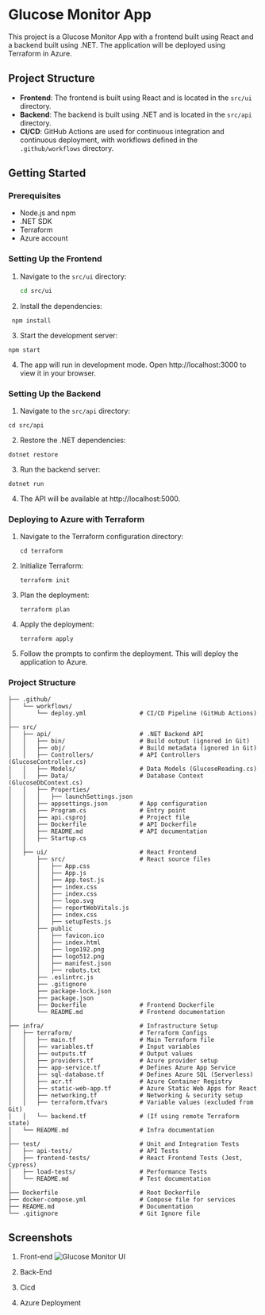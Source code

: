 
# Glucose Monitor App

This project is a Glucose Monitor App with a frontend built using React and a backend built using .NET. The application will be deployed using Terraform in Azure.

## Project Structure

- **Frontend**: The frontend is built using React and is located in the `src/ui` directory.
- **Backend**: The backend is built using .NET and is located in the `src/api` directory.
- **CI/CD**: GitHub Actions are used for continuous integration and continuous deployment, with workflows defined in the `.github/workflows` directory.



## Getting Started

### Prerequisites

- Node.js and npm
- .NET SDK
- Terraform
- Azure account

### Setting Up the Frontend

1. Navigate to the `src/ui` directory:
   ```sh
   cd src/ui
   ```

2. Install the dependencies:
  ```
   npm install
  ```

3. Start the development server:
  ```
  npm start
  ```
4. The app will run in development mode. Open http://localhost:3000 to view it in your browser.


### Setting Up the Backend
1. Navigate to the `src/api` directory:
  ```
  cd src/api
  ```

2. Restore the .NET dependencies:
  ```
  dotnet restore
  ```

3. Run the backend server:
  ```
  dotnet run
  ```

4. The API will be available at http://localhost:5000.

### Deploying to Azure with Terraform
1. Navigate to the Terraform configuration directory:
   ```
   cd terraform
   ```
2. Initialize Terraform:
   ```
   terraform init
   ```

3. Plan the deployment:
   ```
   terraform plan
   ```

4. Apply the deployment:
   ```
   terraform apply
   ```

5. Follow the prompts to confirm the deployment. This will deploy the application to Azure.

### Project Structure
```
├── .github/
│   └── workflows/
│       └── deploy.yml               # CI/CD Pipeline (GitHub Actions)
│
├── src/
│   ├── api/                         # .NET Backend API
│   │   ├── bin/                     # Build output (ignored in Git)
│   │   ├── obj/                     # Build metadata (ignored in Git)
│   │   ├── Controllers/             # API Controllers (GlucoseController.cs)
│   │   ├── Models/                  # Data Models (GlucoseReading.cs)
│   │   ├── Data/                    # Database Context (GlucoseDbContext.cs)
│   │   ├── Properties/
│   │   │   ├── launchSettings.json
│   │   ├── appsettings.json         # App configuration
│   │   ├── Program.cs               # Entry point
│   │   ├── api.csproj               # Project file
│   │   ├── Dockerfile               # API Dockerfile
│   │   ├── README.md                # API documentation
│   │   ├── Startup.cs
│   │
│   ├── ui/                          # React Frontend
│       ├── src/                     # React source files
│       │   ├── App.css
│       │   ├── App.js
│       │   ├── App.test.js
│       │   ├── index.css
│       │   ├── index.css
│       │   ├── logo.svg
│       │   ├── reportWebVitals.js
│       │   ├── index.css
│       │   ├── setupTests.js
│       ├── public
│       │   ├── favicon.ico
│       │   ├── index.html
│       │   ├── logo192.png
│       │   ├── logo512.png
│       │   ├── manifest.json
│       │   ├── robots.txt
│       ├── .eslintrc.js
│       ├── .gitignore
│       ├── package-lock.json
│       ├── package.json
│       ├── Dockerfile               # Frontend Dockerfile
│       └── README.md                # Frontend documentation
│
├── infra/                           # Infrastructure Setup
│   ├── terraform/                   # Terraform Configs
│   │   ├── main.tf                  # Main Terraform file
│   │   ├── variables.tf             # Input variables
│   │   ├── outputs.tf               # Output values
│   │   ├── providers.tf             # Azure provider setup
│   │   ├── app-service.tf           # Defines Azure App Service
│   │   ├── sql-database.tf          # Defines Azure SQL (Serverless)
│   │   ├── acr.tf                   # Azure Container Registry
│   │   ├── static-web-app.tf        # Azure Static Web Apps for React
│   │   ├── networking.tf            # Networking & security setup
│   │   ├── terraform.tfvars         # Variable values (excluded from Git)
│   │   └── backend.tf               # (If using remote Terraform state)
│   └── README.md                    # Infra documentation
│
├── test/                            # Unit and Integration Tests
│   ├── api-tests/                   # API Tests
│   ├── frontend-tests/              # React Frontend Tests (Jest, Cypress)
│   ├── load-tests/                  # Performance Tests
│   └── README.md                    # Test documentation
│
├── Dockerfile                       # Root Dockerfile
├── docker-compose.yml               # Compose file for services
├── README.md                        # Documentation
└── .gitignore                       # Git Ignore file

```
## Screenshots
1. Front-end
![Glucose Monitor UI](https://github.com/clarizalooktech/glucose-monitor-app-with-dotnet-azure/blob/feature/test-docker/assets/front-end.png)

2. Back-End

3. Cicd

4. Azure Deployment